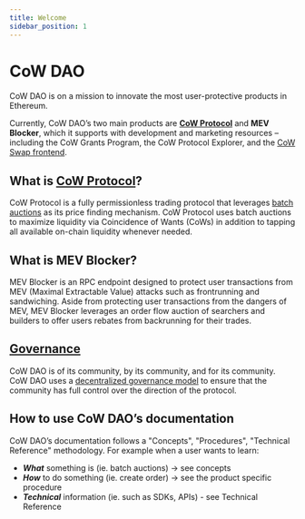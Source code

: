 ```yaml
---
title: Welcome
sidebar_position: 1
---
```


# CoW DAO

CoW DAO is on a mission to innovate the most user-protective products in Ethereum. 

Currently, CoW DAO’s two main products are [**CoW Protocol**](cow-protocol) and **MEV Blocker**, which it supports with development and marketing resources – including the CoW Grants Program, the CoW Protocol Explorer, and the [CoW Swap frontend](cow-protocol/tutorials/cow-swap).

## What is [CoW Protocol](cow-protocol)? 

CoW Protocol is a fully permissionless trading protocol that leverages [batch auctions](cow-protocol/concepts/introduction/batch-auctions) as its price finding mechanism. CoW Protocol uses batch auctions to maximize liquidity via Coincidence of Wants (CoWs) in addition to tapping all available on-chain liquidity whenever needed.

## What is MEV Blocker? 

MEV Blocker is an RPC endpoint designed to protect user transactions from MEV (Maximal Extractable Value) attacks such as frontrunning and sandwiching. Aside from protecting user transactions from the dangers of MEV, MEV Blocker leverages an order flow auction of searchers and builders to offer users rebates from backrunning for their trades.

## [Governance](governance)

CoW DAO is of its community, by its community, and for its community. CoW DAO uses a [decentralized governance model](governance) to ensure that the community has full control over the direction of the protocol.

## How to use CoW DAO’s documentation

CoW DAO’s documentation follows a "Concepts", "Procedures", "Technical Reference" methodology. For example when a user wants to learn:

- **_What_** something is (ie. batch auctions) → see concepts
- **_How_** to do something (ie. create order) → see the product specific procedure
- **_Technical_** information (ie. such as SDKs, APIs) - see Technical Reference
